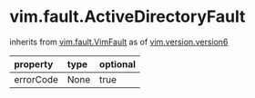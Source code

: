 vim.fault.ActiveDirectoryFault
==============================
inherits from [vim.fault.VimFault](docs/vim.fault.VimFault.md)
as of [vim.version.version6](docs/vim.version.md)

| property | type | optional |
|:---------|:-----|:---------|
| errorCode | None | true |
